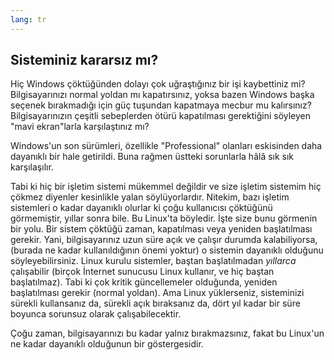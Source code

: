 ```yaml
---
lang: tr
---
```





<h2>Sisteminiz kararsız mı?</h2>

Hiç Windows çöktüğünden dolayı çok uğraştığınız bir işi kaybettiniz mi? Bilgisayarınızı normal yoldan mı kapatırsınız, yoksa bazen Windows başka seçenek bırakmadığı için güç tuşundan kapatmaya mecbur mu kalırsınız? Bilgisayarınızın çeşitli sebeplerden ötürü kapatılması gerektiğini söyleyen "mavi ekran"larla karşılaştınız mı?

Windows'un son sürümleri, özellikle "Professional" olanları eskisinden daha dayanıklı bir hale getirildi. Buna rağmen üstteki sorunlarla hâlâ sık sık karşılaşılır.

Tabi ki hiç bir işletim sistemi mükemmel değildir ve size işletim sistemim hiç çökmez diyenler kesinlikle yalan söylüyorlardır. Nitekim, bazı işletim sistemleri o kadar dayanıklı olurlar ki çoğu kullanıcısı çöktüğünü görmemiştir, yıllar sonra bile. Bu Linux'ta böyledir. İşte size bunu görmenin bir yolu. Bir sistem çöktüğü zaman, kapatılması veya yeniden başlatılması gerekir. Yani, bilgisayarınız uzun süre açık ve çalışır durumda kalabiliyorsa, (burada ne kadar kullanıldığının önemi yoktur) o sistemin dayanıklı olduğunu söyleyebilirsiniz. Linux kurulu sistemler, baştan başlatılmadan <i>yıllarca</i> çalışabilir (birçok İnternet sunucusu Linux kullanır, ve hiç baştan başlatılmaz). Tabi ki çok kritik güncellemeler olduğunda, yeniden başlatılması gerekir (normal yoldan). Ama Linux yüklerseniz, sisteminizi sürekli kullansanız da, sürekli açık bıraksanız da, dört yıl kadar bir süre boyunca sorunsuz olarak çalışabilecektir.

Çoğu zaman, bilgisayarınızı bu kadar yalnız bırakmazsınız, fakat bu Linux'un ne kadar dayanıklı olduğunun bir göstergesidir.





